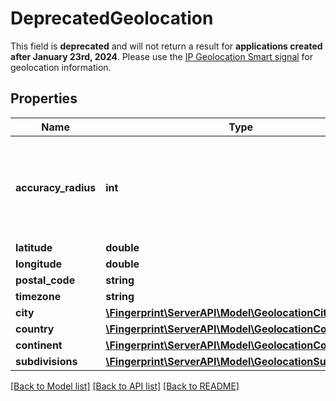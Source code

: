 # DeprecatedGeolocation
This field is **deprecated** and will not return a result for **applications created after January 23rd, 2024**.  Please use the [IP Geolocation Smart signal](https://dev.fingerprint.com/docs/smart-signals-overview#ip-geolocation) for geolocation information.


## Properties
Name | Type | Description | Notes
------------ | ------------- | ------------- | -------------
**accuracy_radius** | **int** | The IP address is likely to be within this radius (in km) of the specified location. | [optional] 
**latitude** | **double** |  | [optional] 
**longitude** | **double** |  | [optional] 
**postal_code** | **string** |  | [optional] 
**timezone** | **string** |  | [optional] 
**city** | [**\Fingerprint\ServerAPI\Model\GeolocationCity**](GeolocationCity.md) |  | [optional] 
**country** | [**\Fingerprint\ServerAPI\Model\GeolocationCountry**](GeolocationCountry.md) |  | [optional] 
**continent** | [**\Fingerprint\ServerAPI\Model\GeolocationContinent**](GeolocationContinent.md) |  | [optional] 
**subdivisions** | [**\Fingerprint\ServerAPI\Model\GeolocationSubdivisions**](GeolocationSubdivisions.md) |  | [optional] 

[[Back to Model list]](../../README.md#documentation-for-models) [[Back to API list]](../../README.md#documentation-for-api-endpoints) [[Back to README]](../../README.md)

